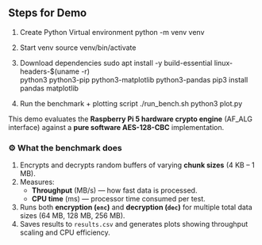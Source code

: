 ## Steps for Demo

1) Create Python Virtual environment
python -m venv venv

2) Start venv
source venv/bin/activate

3) Download dependencies
sudo apt install -y build-essential linux-headers-$(uname -r) \
    python3 python3-pip python3-matplotlib python3-pandas
pip3 install pandas matplotlib

4) Run the benchmark + plotting script
./run_bench.sh
python3 plot.py


This demo evaluates the **Raspberry Pi 5 hardware crypto engine** (AF_ALG interface) against a **pure software AES-128-CBC** implementation.


### ⚙️ What the benchmark does
1. Encrypts and decrypts random buffers of varying **chunk sizes** (4 KB – 1 MB).  
2. Measures:
   - **Throughput** (MB/s) — how fast data is processed.
   - **CPU time** (ms) — processor time consumed per test.
3. Runs both **encryption (`enc`)** and **decryption (`dec`)** for multiple total data sizes (64 MB, 128 MB, 256 MB).  
4. Saves results to `results.csv` and generates plots showing throughput scaling and CPU efficiency.


